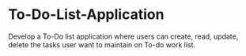 # To-Do-List-Application
Develop a To-Do list application where users can create, read, update, delete the tasks user want to maintain on To-do work list.
